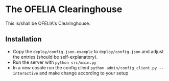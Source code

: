# The OFELIA Clearinghouse

This is/shall be OFELIA's Clearinghouse.

## Installation

* Copy the `deploy/config.json.example` to `deploy/config.json` and adjust the entries (should be self-explanatory).
* Run the server with `python src/main.py`
* In a new cosole run the config client `python admin/config_client.py --interactive` and make change according to your setup